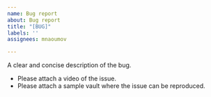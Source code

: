 ```yaml
---
name: Bug report
about: Bug report
title: "[BUG]"
labels: ''
assignees: mnaoumov

---
```


A clear and concise description of the bug.

- Please attach a video of the issue.
- Please attach a sample vault where the issue can be reproduced.

